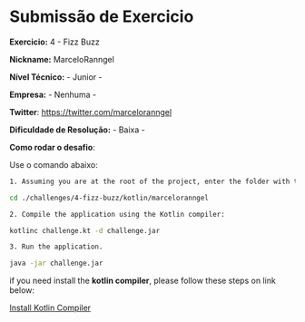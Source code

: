 # Submissão de Exercicio

**Exercicio:** 4 - Fizz Buzz

**Nickname:** MarceloRanngel

**Nível Técnico:** - Junior -

**Empresa:** - Nenhuma -

**Twitter**: https://twitter.com/marceloranngel

**Dificuldade de Resolução:** - Baixa -

**Como rodar o desafio**:

Use o comando abaixo:
```bash
1. Assuming you are at the root of the project, enter the folder with the .kt file

cd ./challenges/4-fizz-buzz/kotlin/marceloranngel

2. Compile the application using the Kotlin compiler:

kotlinc challenge.kt -d challenge.jar

3. Run the application.

java -jar challenge.jar

```


if you need install the **kotlin compiler**, please follow these steps on link below:

[Install Kotlin Compiler](https://github.com/JetBrains/kotlin-web-site/blob/master/docs/topics/command-line.md)


